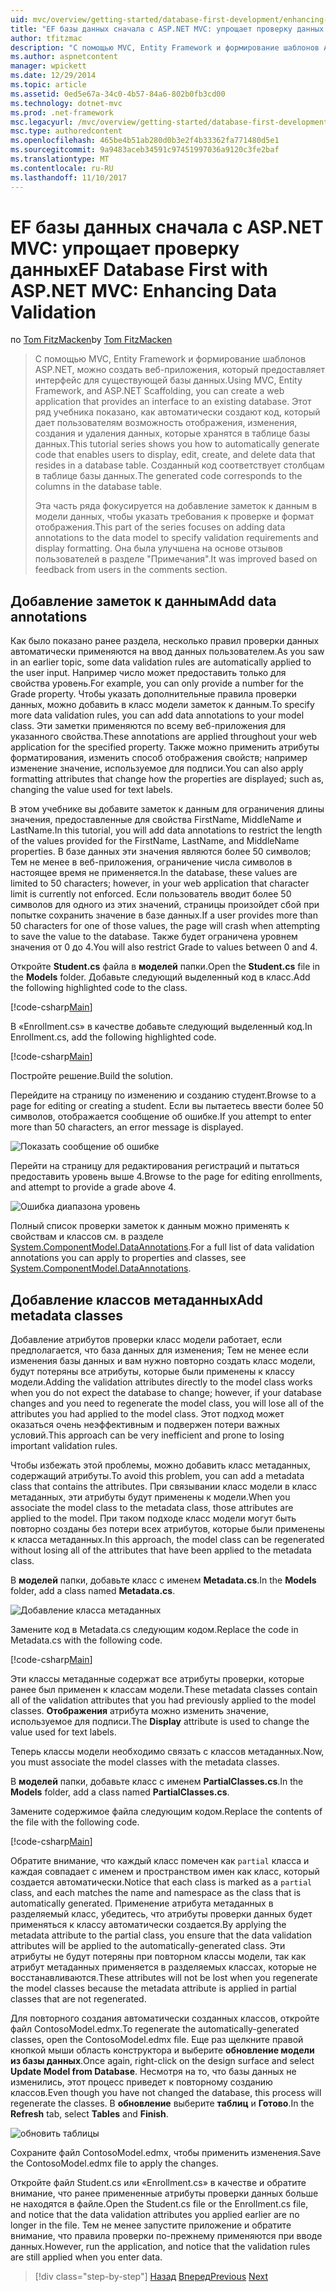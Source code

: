 ```yaml
---
uid: mvc/overview/getting-started/database-first-development/enhancing-data-validation
title: "EF базы данных сначала с ASP.NET MVC: упрощает проверку данных | Документы Microsoft"
author: tfitzmac
description: "С помощью MVC, Entity Framework и формирование шаблонов ASP.NET, можно создать веб-приложения, который предоставляет интерфейс для существующей базы данных. Этот учебник seri..."
ms.author: aspnetcontent
manager: wpickett
ms.date: 12/29/2014
ms.topic: article
ms.assetid: 0ed5e67a-34c0-4b57-84a6-802b0fb3cd00
ms.technology: dotnet-mvc
ms.prod: .net-framework
msc.legacyurl: /mvc/overview/getting-started/database-first-development/enhancing-data-validation
msc.type: authoredcontent
ms.openlocfilehash: 465be4b51ab280d0b3e2f4b33362fa771480d5e1
ms.sourcegitcommit: 9a9483aceb34591c97451997036a9120c3fe2baf
ms.translationtype: MT
ms.contentlocale: ru-RU
ms.lasthandoff: 11/10/2017
---
```

<a name="ef-database-first-with-aspnet-mvc-enhancing-data-validation"></a><span data-ttu-id="fc298-104">EF базы данных сначала с ASP.NET MVC: упрощает проверку данных</span><span class="sxs-lookup"><span data-stu-id="fc298-104">EF Database First with ASP.NET MVC: Enhancing Data Validation</span></span>
====================
<span data-ttu-id="fc298-105">по [Tom FitzMacken](https://github.com/tfitzmac)</span><span class="sxs-lookup"><span data-stu-id="fc298-105">by [Tom FitzMacken](https://github.com/tfitzmac)</span></span>

> <span data-ttu-id="fc298-106">С помощью MVC, Entity Framework и формирование шаблонов ASP.NET, можно создать веб-приложения, который предоставляет интерфейс для существующей базы данных.</span><span class="sxs-lookup"><span data-stu-id="fc298-106">Using MVC, Entity Framework, and ASP.NET Scaffolding, you can create a web application that provides an interface to an existing database.</span></span> <span data-ttu-id="fc298-107">Этот ряд учебника показано, как автоматически создают код, который дает пользователям возможность отображения, изменения, создания и удаления данных, которые хранятся в таблице базы данных.</span><span class="sxs-lookup"><span data-stu-id="fc298-107">This tutorial series shows you how to automatically generate code that enables users to display, edit, create, and delete data that resides in a database table.</span></span> <span data-ttu-id="fc298-108">Созданный код соответствует столбцам в таблице базы данных.</span><span class="sxs-lookup"><span data-stu-id="fc298-108">The generated code corresponds to the columns in the database table.</span></span>
> 
> <span data-ttu-id="fc298-109">Эта часть ряда фокусируется на добавление заметок к данным в модели данных, чтобы указать требования к проверке и формат отображения.</span><span class="sxs-lookup"><span data-stu-id="fc298-109">This part of the series focuses on adding data annotations to the data model to specify validation requirements and display formatting.</span></span> <span data-ttu-id="fc298-110">Она была улучшена на основе отзывов пользователей в разделе "Примечания".</span><span class="sxs-lookup"><span data-stu-id="fc298-110">It was improved based on feedback from users in the comments section.</span></span>


## <a name="add-data-annotations"></a><span data-ttu-id="fc298-111">Добавление заметок к данным</span><span class="sxs-lookup"><span data-stu-id="fc298-111">Add data annotations</span></span>

<span data-ttu-id="fc298-112">Как было показано ранее раздела, несколько правил проверки данных автоматически применяются на ввод данных пользователем.</span><span class="sxs-lookup"><span data-stu-id="fc298-112">As you saw in an earlier topic, some data validation rules are automatically applied to the user input.</span></span> <span data-ttu-id="fc298-113">Например число может предоставить только для свойства уровень.</span><span class="sxs-lookup"><span data-stu-id="fc298-113">For example, you can only provide a number for the Grade property.</span></span> <span data-ttu-id="fc298-114">Чтобы указать дополнительные правила проверки данных, можно добавить в класс модели заметок к данным.</span><span class="sxs-lookup"><span data-stu-id="fc298-114">To specify more data validation rules, you can add data annotations to your model class.</span></span> <span data-ttu-id="fc298-115">Эти заметки применяются по всему веб-приложения для указанного свойства.</span><span class="sxs-lookup"><span data-stu-id="fc298-115">These annotations are applied throughout your web application for the specified property.</span></span> <span data-ttu-id="fc298-116">Также можно применить атрибуты форматирования, изменить способ отображения свойств; например изменение значение, используемое для подписи.</span><span class="sxs-lookup"><span data-stu-id="fc298-116">You can also apply formatting attributes that change how the properties are displayed; such as, changing the value used for text labels.</span></span>

<span data-ttu-id="fc298-117">В этом учебнике вы добавите заметок к данным для ограничения длины значения, предоставленные для свойства FirstName, MiddleName и LastName.</span><span class="sxs-lookup"><span data-stu-id="fc298-117">In this tutorial, you will add data annotations to restrict the length of the values provided for the FirstName, LastName, and MiddleName properties.</span></span> <span data-ttu-id="fc298-118">В базе данных эти значения являются более 50 символов; Тем не менее в веб-приложения, ограничение числа символов в настоящее время не применяется.</span><span class="sxs-lookup"><span data-stu-id="fc298-118">In the database, these values are limited to 50 characters; however, in your web application that character limit is currently not enforced.</span></span> <span data-ttu-id="fc298-119">Если пользователь вводит более 50 символов для одного из этих значений, страницы произойдет сбой при попытке сохранить значение в базе данных.</span><span class="sxs-lookup"><span data-stu-id="fc298-119">If a user provides more than 50 characters for one of those values, the page will crash when attempting to save the value to the database.</span></span> <span data-ttu-id="fc298-120">Также будет ограничена уровнем значения от 0 до 4.</span><span class="sxs-lookup"><span data-stu-id="fc298-120">You will also restrict Grade to values between 0 and 4.</span></span>

<span data-ttu-id="fc298-121">Откройте **Student.cs** файла в **моделей** папки.</span><span class="sxs-lookup"><span data-stu-id="fc298-121">Open the **Student.cs** file in the **Models** folder.</span></span> <span data-ttu-id="fc298-122">Добавьте следующий выделенный код в класс.</span><span class="sxs-lookup"><span data-stu-id="fc298-122">Add the following highlighted code to the class.</span></span>

[!code-csharp[Main](enhancing-data-validation/samples/sample1.cs?highlight=5,15,17,20)]

<span data-ttu-id="fc298-123">В «Enrollment.cs» в качестве добавьте следующий выделенный код.</span><span class="sxs-lookup"><span data-stu-id="fc298-123">In Enrollment.cs, add the following highlighted code.</span></span>

[!code-csharp[Main](enhancing-data-validation/samples/sample2.cs?highlight=5,10)]

<span data-ttu-id="fc298-124">Постройте решение.</span><span class="sxs-lookup"><span data-stu-id="fc298-124">Build the solution.</span></span>

<span data-ttu-id="fc298-125">Перейдите на страницу по изменению и созданию студент.</span><span class="sxs-lookup"><span data-stu-id="fc298-125">Browse to a page for editing or creating a student.</span></span> <span data-ttu-id="fc298-126">Если вы пытаетесь ввести более 50 символов, отображается сообщение об ошибке.</span><span class="sxs-lookup"><span data-stu-id="fc298-126">If you attempt to enter more than 50 characters, an error message is displayed.</span></span>

![Показать сообщение об ошибке](enhancing-data-validation/_static/image1.png)

<span data-ttu-id="fc298-128">Перейти на страницу для редактирования регистраций и пытаться предоставить уровень выше 4.</span><span class="sxs-lookup"><span data-stu-id="fc298-128">Browse to the page for editing enrollments, and attempt to provide a grade above 4.</span></span>

![Ошибка диапазона уровень](enhancing-data-validation/_static/image2.png)

<span data-ttu-id="fc298-130">Полный список проверки заметок к данным можно применять к свойствам и классов см. в разделе [System.ComponentModel.DataAnnotations](https://msdn.microsoft.com/en-us/library/system.componentmodel.dataannotations.aspx).</span><span class="sxs-lookup"><span data-stu-id="fc298-130">For a full list of data validation annotations you can apply to properties and classes, see [System.ComponentModel.DataAnnotations](https://msdn.microsoft.com/en-us/library/system.componentmodel.dataannotations.aspx).</span></span>

## <a name="add-metadata-classes"></a><span data-ttu-id="fc298-131">Добавление классов метаданных</span><span class="sxs-lookup"><span data-stu-id="fc298-131">Add metadata classes</span></span>

<span data-ttu-id="fc298-132">Добавление атрибутов проверки класс модели работает, если предполагается, что база данных для изменения; Тем не менее если изменения базы данных и вам нужно повторно создать класс модели, будут потеряны все атрибуты, которые были применены к классу модели.</span><span class="sxs-lookup"><span data-stu-id="fc298-132">Adding the validation attributes directly to the model class works when you do not expect the database to change; however, if your database changes and you need to regenerate the model class, you will lose all of the attributes you had applied to the model class.</span></span> <span data-ttu-id="fc298-133">Этот подход может оказаться очень неэффективным и подвержен потери важных условий.</span><span class="sxs-lookup"><span data-stu-id="fc298-133">This approach can be very inefficient and prone to losing important validation rules.</span></span>

<span data-ttu-id="fc298-134">Чтобы избежать этой проблемы, можно добавить класс метаданных, содержащий атрибуты.</span><span class="sxs-lookup"><span data-stu-id="fc298-134">To avoid this problem, you can add a metadata class that contains the attributes.</span></span> <span data-ttu-id="fc298-135">При связывании класс модели в класс метаданных, эти атрибуты будут применены к модели.</span><span class="sxs-lookup"><span data-stu-id="fc298-135">When you associate the model class to the metadata class, those attributes are applied to the model.</span></span> <span data-ttu-id="fc298-136">При таком подходе класс модели могут быть повторно созданы без потери всех атрибутов, которые были применены к класса метаданных.</span><span class="sxs-lookup"><span data-stu-id="fc298-136">In this approach, the model class can be regenerated without losing all of the attributes that have been applied to the metadata class.</span></span>

<span data-ttu-id="fc298-137">В **моделей** папки, добавьте класс с именем **Metadata.cs**.</span><span class="sxs-lookup"><span data-stu-id="fc298-137">In the **Models** folder, add a class named **Metadata.cs**.</span></span>

![Добавление класса метаданных](enhancing-data-validation/_static/image3.png)

<span data-ttu-id="fc298-139">Замените код в Metadata.cs следующим кодом.</span><span class="sxs-lookup"><span data-stu-id="fc298-139">Replace the code in Metadata.cs with the following code.</span></span>

[!code-csharp[Main](enhancing-data-validation/samples/sample3.cs)]

<span data-ttu-id="fc298-140">Эти классы метаданные содержат все атрибуты проверки, которые ранее был применен к классам модели.</span><span class="sxs-lookup"><span data-stu-id="fc298-140">These metadata classes contain all of the validation attributes that you had previously applied to the model classes.</span></span> <span data-ttu-id="fc298-141">**Отображения** атрибута можно изменить значение, используемое для подписи.</span><span class="sxs-lookup"><span data-stu-id="fc298-141">The **Display** attribute is used to change the value used for text labels.</span></span>

<span data-ttu-id="fc298-142">Теперь классы модели необходимо связать с классов метаданных.</span><span class="sxs-lookup"><span data-stu-id="fc298-142">Now, you must associate the model classes with the metadata classes.</span></span>

<span data-ttu-id="fc298-143">В **моделей** папки, добавьте класс с именем **PartialClasses.cs**.</span><span class="sxs-lookup"><span data-stu-id="fc298-143">In the **Models** folder, add a class named **PartialClasses.cs**.</span></span>

<span data-ttu-id="fc298-144">Замените содержимое файла следующим кодом.</span><span class="sxs-lookup"><span data-stu-id="fc298-144">Replace the contents of the file with the following code.</span></span>

[!code-csharp[Main](enhancing-data-validation/samples/sample4.cs)]

<span data-ttu-id="fc298-145">Обратите внимание, что каждый класс помечен как `partial` класса и каждая совпадает с именем и пространством имен как класс, который создается автоматически.</span><span class="sxs-lookup"><span data-stu-id="fc298-145">Notice that each class is marked as a `partial` class, and each matches the name and namespace as the class that is automatically generated.</span></span> <span data-ttu-id="fc298-146">Применение атрибута метаданных в разделяемый класс, убедитесь, что атрибуты проверки данных будет применяться к классу автоматически создается.</span><span class="sxs-lookup"><span data-stu-id="fc298-146">By applying the metadata attribute to the partial class, you ensure that the data validation attributes will be applied to the automatically-generated class.</span></span> <span data-ttu-id="fc298-147">Эти атрибуты не будут потеряны при повторном классы модели, так как атрибут метаданных применяется в разделяемых классах, которые не восстанавливаются.</span><span class="sxs-lookup"><span data-stu-id="fc298-147">These attributes will not be lost when you regenerate the model classes because the metadata attribute is applied in partial classes that are not regenerated.</span></span>

<span data-ttu-id="fc298-148">Для повторного создания автоматически созданных классов, откройте файл ContosoModel.edmx.</span><span class="sxs-lookup"><span data-stu-id="fc298-148">To regenerate the automatically-generated classes, open the ContosoModel.edmx file.</span></span> <span data-ttu-id="fc298-149">Еще раз щелкните правой кнопкой мыши область конструктора и выберите **обновление модели из базы данных**.</span><span class="sxs-lookup"><span data-stu-id="fc298-149">Once again, right-click on the design surface and select **Update Model from Database**.</span></span> <span data-ttu-id="fc298-150">Несмотря на то, что базы данных не изменились, этот процесс приведет к повторному созданию классов.</span><span class="sxs-lookup"><span data-stu-id="fc298-150">Even though you have not changed the database, this process will regenerate the classes.</span></span> <span data-ttu-id="fc298-151">В **обновление** выберите **таблиц** и **Готово**.</span><span class="sxs-lookup"><span data-stu-id="fc298-151">In the **Refresh** tab, select **Tables** and **Finish**.</span></span>

![обновить таблицы](enhancing-data-validation/_static/image4.png)

<span data-ttu-id="fc298-153">Сохраните файл ContosoModel.edmx, чтобы применить изменения.</span><span class="sxs-lookup"><span data-stu-id="fc298-153">Save the ContosoModel.edmx file to apply the changes.</span></span>

<span data-ttu-id="fc298-154">Откройте файл Student.cs или «Enrollment.cs» в качестве и обратите внимание, что ранее примененные атрибуты проверки данных больше не находятся в файле.</span><span class="sxs-lookup"><span data-stu-id="fc298-154">Open the Student.cs file or the Enrollment.cs file, and notice that the data validation attributes you applied earlier are no longer in the file.</span></span> <span data-ttu-id="fc298-155">Тем не менее запустите приложение и обратите внимание, что правила проверки по-прежнему применяются при вводе данных.</span><span class="sxs-lookup"><span data-stu-id="fc298-155">However, run the application, and notice that the validation rules are still applied when you enter data.</span></span>

>[!div class="step-by-step"]
<span data-ttu-id="fc298-156">[Назад](customizing-a-view.md)
[Вперед](publish-to-azure.md)</span><span class="sxs-lookup"><span data-stu-id="fc298-156">[Previous](customizing-a-view.md)
[Next](publish-to-azure.md)</span></span>
